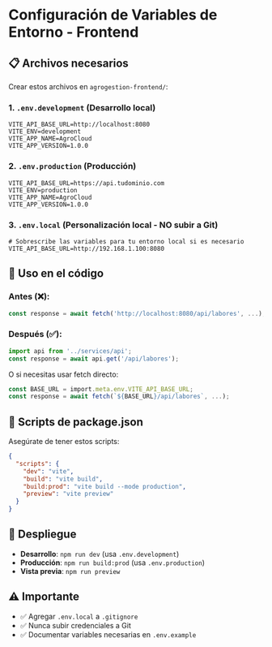 # Configuración de Variables de Entorno - Frontend

## 📋 Archivos necesarios

Crear estos archivos en `agrogestion-frontend/`:

### 1. `.env.development` (Desarrollo local)
```env
VITE_API_BASE_URL=http://localhost:8080
VITE_ENV=development
VITE_APP_NAME=AgroCloud
VITE_APP_VERSION=1.0.0
```

### 2. `.env.production` (Producción)
```env
VITE_API_BASE_URL=https://api.tudominio.com
VITE_ENV=production
VITE_APP_NAME=AgroCloud
VITE_APP_VERSION=1.0.0
```

### 3. `.env.local` (Personalización local - NO subir a Git)
```env
# Sobrescribe las variables para tu entorno local si es necesario
VITE_API_BASE_URL=http://192.168.1.100:8080
```

## 🔧 Uso en el código

### Antes (❌):
```typescript
const response = await fetch('http://localhost:8080/api/labores', ...);
```

### Después (✅):
```typescript
import api from '../services/api';
const response = await api.get('/api/labores');
```

O si necesitas usar fetch directo:
```typescript
const BASE_URL = import.meta.env.VITE_API_BASE_URL;
const response = await fetch(`${BASE_URL}/api/labores`, ...);
```

## 📝 Scripts de package.json

Asegúrate de tener estos scripts:
```json
{
  "scripts": {
    "dev": "vite",
    "build": "vite build",
    "build:prod": "vite build --mode production",
    "preview": "vite preview"
  }
}
```

## 🚀 Despliegue

- **Desarrollo**: `npm run dev` (usa `.env.development`)
- **Producción**: `npm run build:prod` (usa `.env.production`)
- **Vista previa**: `npm run preview`

## ⚠️ Importante

- ✅ Agregar `.env.local` a `.gitignore`
- ✅ Nunca subir credenciales a Git
- ✅ Documentar variables necesarias en `.env.example`

